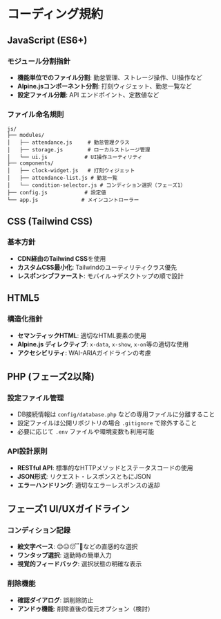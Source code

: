 # コーディング規約

## JavaScript (ES6+)

### モジュール分割指針

- **機能単位でのファイル分割**: 勤怠管理、ストレージ操作、UI操作など
- **Alpine.jsコンポーネント分割**: 打刻ウィジェット、勤怠一覧など
- **設定ファイル分離**: API エンドポイント、定数値など

### ファイル命名規則

```text
js/
├── modules/
│   ├── attendance.js     # 勤怠管理クラス
│   ├── storage.js        # ローカルストレージ管理
│   └── ui.js            # UI操作ユーティリティ
├── components/
│   ├── clock-widget.js   # 打刻ウィジェット
│   ├── attendance-list.js # 勤怠一覧
│   └── condition-selector.js # コンディション選択（フェーズ1）
├── config.js            # 設定値
└── app.js              # メインコントローラー
```

## CSS (Tailwind CSS)

### 基本方針

- **CDN経由のTailwind CSS**を使用
- **カスタムCSS最小化**: Tailwindのユーティリティクラス優先
- **レスポンシブファースト**: モバイル→デスクトップの順で設計

## HTML5

### 構造化指針

- **セマンティックHTML**: 適切なHTML要素の使用
- **Alpine.js ディレクティブ**: `x-data`, `x-show`, `x-on`等の適切な使用
- **アクセシビリティ**: WAI-ARIAガイドラインの考慮

## PHP (フェーズ2以降)

### 設定ファイル管理

- DB接続情報は `config/database.php` などの専用ファイルに分離すること
- 設定ファイルは公開リポジトリの場合 `.gitignore` で除外すること
- 必要に応じて `.env` ファイルや環境変数も利用可能

### API設計原則

- **RESTful API**: 標準的なHTTPメソッドとステータスコードの使用
- **JSON形式**: リクエスト・レスポンスともにJSON
- **エラーハンドリング**: 適切なエラーレスポンスの返却

## フェーズ1 UI/UXガイドライン

### コンディション記録

- **絵文字ベース**: 😊😐😴🤒などの直感的な選択
- **ワンタップ選択**: 退勤時の簡単入力
- **視覚的フィードバック**: 選択状態の明確な表示

### 削除機能

- **確認ダイアログ**: 誤削除防止
- **アンドゥ機能**: 削除直後の復元オプション（検討）

